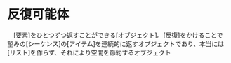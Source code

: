 # 反復可能体
　[要素]をひとつずつ返すことができる[オブジェクト]。[反復]をかけることで望みの[シーケンス]の[アイテム]を連続的に返すオブジェクトであり、本当には[リスト]を作らず、それにより空間を節約するオブジェクト
